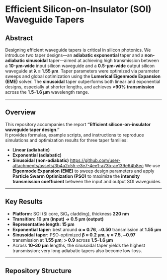 # Efficient Silicon-on-Insulator (SOI) Waveguide Tapers
## Abstract

Designing efficient waveguide tapers is critical in silicon photonics. We introduce two taper designs—an **adiabatic exponential** taper and a **non-adiabatic sinusoidal** taper—aimed at achieving high transmission between a **10-µm-wide** input silicon waveguide and a **0.5-µm-wide** output silicon waveguide at **λ = 1.55 µm**. Taper parameters were optimized via parameter sweeps and global optimization using the **Lumerical Eigenmode Expansion (EME)** solver. The **sinusoidal** taper outperforms both linear and exponential designs, especially at shorter lengths, and achieves **>90% transmission** across the **1.5–1.6 µm** wavelength range.

---

## Overview
This repository accompanies the report **“Efficient silicon-on-insulator waveguide taper design.”**  
It provides formulas, example scripts, and instructions to reproduce simulations and optimization results for three taper families:

- **Linear (adiabatic)**
- **Exponential (adiabatic)**
- **Sinusoidal (non-adiabatic)**
https://github.com/user-attachments/assets/3b4a2c55-e3e7-4ee1-a73b-ae139e64b8ec
We use **Eigenmode Expansion (EME)** to sweep design parameters and apply **Particle Swarm Optimization (PSO)** to maximize the **intensity transmission coefficient** between the input and output SOI waveguides.

---

## Key Results
- **Platform:** SOI (Si core, SiO₂ cladding), thickness **220 nm**  
- **Transition:** **10 µm (input) → 0.5 µm (output)**  
- **Representative length:** **15 µm**  
- **Exponential taper:** best around **α ≈ 0.76**, ~**0.50** transmission at **1.55 µm**  
- **Sinusoidal taper:** PSO-optimized **β ≈ 0.2 µm**, **γ ≈ 7.5**, ~**0.97** transmission at **1.55 µm**; **> 0.9** across **1.5–1.6 µm**  
- Across **10–30 µm** lengths, the sinusoidal taper yields the highest transmission; very long adiabatic tapers also become low-loss.

---

## Repository Structure
